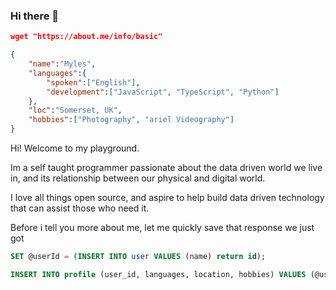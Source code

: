 ### Hi there 👋

```json
wget "https://about.me/info/basic"

{
	"name":"Myles",
	"languages":{
		"spoken":["English"],
		"development":["JavaScript", "TypeScript", "Python"]
	},
	"loc":"Somerset, UK",
	"hobbies":["Photography", "ariel Videography"]
}
```
Hi! Welcome to my playground.

Im a self taught programmer passionate about the data driven world we live in, and its relationship between our physical and digital world.

I love all things open source, and aspire to help build data driven technology that can assist those who need it.

Before i tell you more about me, let me quickly save that response we just got

```sql
SET @userId = (INSERT INTO user VALUES (name) return id);

INSERT INTO profile (user_id, languages, location, hobbies) VALUES (@userId, languages, loc, hobbies);
```

<!--
**myles3850/myles3850** is a ✨ _special_ ✨ repository because its `README.md` (this file) appears on your GitHub profile.

Here are some ideas to get you started:

- 🔭 I’m currently working on ...
- 🌱 I’m currently learning ...
- 👯 I’m looking to collaborate on ...
- 🤔 I’m looking for help with ...
- 💬 Ask me about ...
- 📫 How to reach me: ...
- 😄 Pronouns: ...
- ⚡ Fun fact: ...

*** 87%
-->
